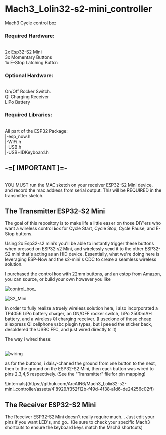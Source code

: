 # Mach3_Lolin32-s2-mini_controller
Mach3 Cycle control box

<strong><H3>Required Hardware:</H3></strong><br>
2x Esp32-S2 Mini <br>
3x Momentary Buttons<br>
1x E-Stop Latching Button<br>

<strong><H3>Optional Hardware:</H3></strong><br>
On/Off Rocker Switch.<br>
QI Charging Receiver<br>
LiPo Battery<br>

<strong><H3>Required Libraries:</H3></strong><br>
All part of the ESP32 Package: <br>
|-esp_now.h<br>
|-WiFi.h<br>
|-USB.h<br>
|-USBHIDKeyboard.h<br>

<strong><H2>-=[ IMPORTANT ]=-</H2></strong><br>
YOU MUST run the MAC sketch on your receiver ESP32-S2 Mini device, and record the mac address from serial output. This will be REQUIRED in the transmitter sketch. 

<H2>The Transmitter ESP32-S2 Mini</H2>
<p>The goal of this repository is to make life a little easier on those DIY'ers who want a wireless control box for Cycle Start, Cycle Stop, Cycle Pause, and E-Stop buttons. 

Using 2x Esp32-s2 mini's you'll be able to instantly trigger these buttons when pressed on ESP32-s2 Mini, and wirelessly send it to the other ESP32-S2 mini that's acting as an HID device. 
Essentially, what we're doing here is leveraging ESP-Now and the s2-mini's CDC to create a seamless wireless solution. 

I purchased the control box with 22mm buttons, and an estop from Amazon, you can source, or build your own however you like. </p>

![control_box_](https://github.com/ArcAIN6/Mach3_Lolin32-s2-mini_controller/assets/418929/f007b8de-da01-4f3c-9211-578105fc043f)

![S2_Mini](https://github.com/ArcAIN6/Mach3_Lolin32-s2-mini_controller/assets/418929/238d21a6-5887-4733-9def-c904566c034b)


<p>In order to fully realize a truely wireless solution here, i also incorporated a TP4056 LiPo battery charger, an ON/OFF rocker switch, LiPo 2500mAH battery, and a wireless QI charging receiver. (I used one of those cheap aliexpress QI cellphone usbc plugin types, but i peeled the sticker back, desoldered the USBC FFC, and just wired directly to it)

The way i wired these: </p><br>
![wiring](https://github.com/ArcAIN6/Mach3_Lolin32-s2-mini_controller/assets/418929/a2f911c2-eb78-4029-9750-974ba45becdf) <br>

<p>as for the buttons, i daisy-chaned the ground from one button to the next, then to the ground on the ESP32-S2 Mini, then each button was wired to pins 2,3,4,5 respectively.  (See the "Transmitter" file for pin mapping)</p>
![internals](https://github.com/ArcAIN6/Mach3_Lolin32-s2-mini_controller/assets/418929/f352f12b-f49d-4f38-a1d6-de24256c02ff)
<br>
<H2>The Receiver ESP32-S2 Mini</H2>
The Receiver ESP32-S2 Mini doesn't really require much... Just edit your pins if you want LED's, and go.. (Be sure to check your specific Mach3 shortcuts to ensure the keyboard keys match the Mach3 shortcuts)
